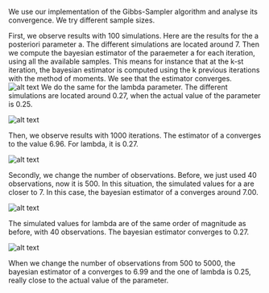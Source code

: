 We use our implementation of the Gibbs-Sampler algorithm and analyse its convergence. We try different sample sizes. 

First, we observe results with 100 simulations. Here are the results for the a posteriori parameter a. The different simulations are located around 7. Then we compute the bayesian estimator of the paraemeter a for each iteration, using all the available samples. This means for instance that at the k-st iteration, the bayesian estimator is computed using the k previous iterations with the method of moments. We see that the estimator converges.
![alt text](https://github.com/eroblin/Bayesian-inference-on-exponential-translated-model/blob/master/a_estimator_100_iterations.png)
We do the same for the lambda parameter. The different simulations are located around 0.27, when the actual value of the parameter is 0.25. 

![alt text](https://github.com/eroblin/Bayesian-inference-on-exponential-translated-model/blob/master/lambda_estimator_100.png)

Then, we observe results with 1000 iterations.  The estimator of a converges to the value 6.96. For lambda, it is 0.27. 

![alt text](https://github.com/eroblin/Bayesian-inference-on-exponential-translated-model/blob/master/a_lambda_1000.png)

Secondly, we change the number of observations. Before, we just used 40 observations, now it is 500.
In this situation, the simulated values for a are closer to 7. In this case, the bayesian estimator of a converges around 7.00. 

![alt text](https://github.com/eroblin/Bayesian-inference-on-exponential-translated-model/blob/master/a_500.png)

The simulated values for lambda are of the same order of magnitude as before, with 40 observations. The bayesian estimator converges to 0.27. 

![alt text](https://github.com/eroblin/Bayesian-inference-on-exponential-translated-model/blob/master/lambda_500.png)

When we change the number of observations from 500 to 5000, the bayesian estimator of a converges to 6.99 and the one of lambda is 0.25, really close to the actual value of the parameter. 
